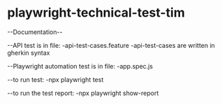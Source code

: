 # playwright-technical-test-tim

--Documentation--

--API test is in file: 
    -api-test-cases.feature
    -api-test-cases are written in gherkin syntax

--Playwright automation test is in file:
    -app.spec.js

--to run test:
    -npx playwright test

--to run the test report: 
    -npx playwright show-report
